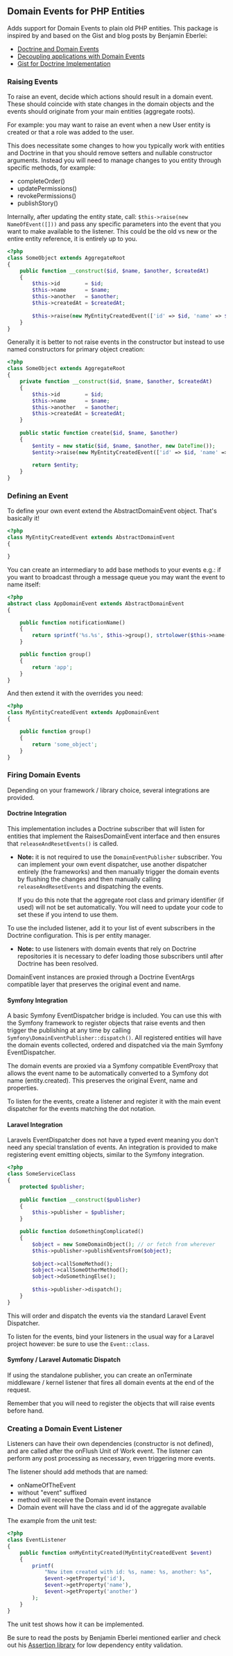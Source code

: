 ## Domain Events for PHP Entities

Adds support for Domain Events to plain old PHP entities. This package is inspired by and based
on the Gist and blog posts by Benjamin Eberlei: 

 * [Doctrine and Domain Events](https://github.com/beberlei/whitewashing.de/blob/master/2013/07/24/doctrine_and_domainevents.rst)
 * [Decoupling applications with Domain Events](http://www.whitewashing.de/2012/08/25/decoupling_applications_with_domain_events.html)
 * [Gist for Doctrine Implementation](https://gist.github.com/beberlei/53cd6580d87b1f5cd9ca)

### Raising Events

To raise an event, decide which actions should result in a domain event. These should
coincide with state changes in the domain objects and the events should originate from
your main entities (aggregate roots).

For example: you may want to raise an event when a new User entity is created or that
a role was added to the user.

This does necessitate some changes to how you typically work with entities and Doctrine
in that you should remove setters and nullable constructor arguments. Instead you will
need to manage changes to you entity through specific methods, for example:

 * completeOrder()
 * updatePermissions()
 * revokePermissions()
 * publishStory()

Internally, after updating the entity state, call: `$this->raise(new NameOfEvent([]))`
and pass any specific parameters into the event that you want to make available to the
listener. This could be the old vs new or the entire entity reference, it is entirely
up to you.

```php
<?php
class SomeObject extends AggregateRoot
{
    public function __construct($id, $name, $another, $createdAt)
    {
        $this->id        = $id;
        $this->name      = $name;
        $this->another   = $another;
        $this->createdAt = $createdAt;
        
        $this->raise(new MyEntityCreatedEvent(['id' => $id, 'name' => $name, 'another' => $another]));
    }
}
```

Generally it is better to not raise events in the constructor but instead to use named
constructors for primary object creation:

```php
<?php
class SomeObject extends AggregateRoot
{
    private function __construct($id, $name, $another, $createdAt)
    {
        $this->id        = $id;
        $this->name      = $name;
        $this->another   = $another;
        $this->createdAt = $createdAt;
    }
    
    public static function create($id, $name, $another)
    {
        $entity = new static($id, $name, $another, new DateTime());
        $entity->raise(new MyEntityCreatedEvent(['id' => $id, 'name' => $name, 'another' => $another]));
        
        return $entity;
    }
}
```

### Defining an Event

To define your own event extend the AbstractDomainEvent object. That's basically it!

```php
<?php
class MyEntityCreatedEvent extends AbstractDomainEvent
{

}
```

You can create an intermediary to add base methods to your events e.g.: if you want
to broadcast through a message queue you may want the event to name itself:

```php
<?php
abstract class AppDomainEvent extends AbstractDomainEvent
{

    public function notificationName()
    {
        return sprintf('%s.%s', $this->group(), strtolower($this->name()));
    }

    public function group()
    {
        return 'app';
    }
}
```

And then extend it with the overrides you need:

```php
<?php
class MyEntityCreatedEvent extends AppDomainEvent
{

    public function group()
    {
        return 'some_object';
    }
}
```

### Firing Domain Events

Depending on your framework / library choice, several integrations are provided.

#### Doctrine Integration

This implementation includes a Doctrine subscriber that will listen for entities that
implement the RaisesDomainEvent interface and then ensures that `releaseAndResetEvents()`
is called.
 
 * __Note:__ it is not required to use the `DomainEventPublisher` subscriber. You can
   implement your own event dispatcher, use another dispatcher entirely (the frameworks)
   and then manually trigger the domain events by flushing the changes and then manually
   calling `releaseAndResetEvents` and dispatching the events.
   
   If you do this note that the aggregate root class and primary identifier (if used)
   will not be set automatically. You will need to update your code to set these if
   you intend to use them.

To use the included listener, add it to your list of event subscribers in the Doctrine
configuration. This is per entity manager.

 * __Note:__ to use listeners with domain events that rely on Doctrine repositories
   it is necessary to defer loading those subscribers until after Doctrine has been
   resolved.

DomainEvent instances are proxied through a Doctrine EventArgs compatible layer that
preserves the original event and name.

#### Symfony Integration

A basic Symfony EventDispatcher bridge is included. You can use this with the Symfony
framework to register objects that raise events and then trigger the publishing at any
time by calling `Symfony\DomainEventPublisher::dispatch()`. All registered entities
will have the domain events collected, ordered and dispatched via the main Symfony
EventDispatcher.

The domain events are proxied via a Symfony compatible EventProxy that allows the
event name to be automatically converted to a Symfony dot name (entity.created). This
preserves the original Event, name and properties.

To listen for the events, create a listener and register it with the main event
dispatcher for the events matching the dot notation.

#### Laravel Integration

Laravels EventDispatcher does not have a typed event meaning you don't need any special
translation of events. An integration is provided to make registering event emitting
objects, similar to the Symfony integration.

```php
<?php
class SomeServiceClass
{
    protected $publisher;
    
    public function __construct($publisher)
    {
        $this->publisher = $publisher;
    }

    public function doSomethingComplicated()
    {
        $object = new SomeDomainObject(); // or fetch from wherever
        $this->publisher->publishEventsFrom($object);
        
        $object->callSomeMethod();
        $object->callSomeOtherMethod();
        $object->doSomethingElse();
        
        $this->publisher->dispatch();
    }
}
```

This will order and dispatch the events via the standard Laravel Event Dispatcher.

To listen for the events, bind your listeners in the usual way for a Laravel project
however: be sure to use the `Event::class`.

#### Symfony / Laravel Automatic Dispatch

If using the standalone publisher, you can create an onTerminate middleware / kernel
listener that fires all domain events at the end of the request.

Remember that you will need to register the objects that will raise events before
hand.

### Creating a Domain Event Listener

Listeners can have their own dependencies (constructor is not defined), and are called
after the onFlush Unit of Work event. The listener can perform any post processing as
necessary, even triggering more events.

The listener should add methods that are named:

 * onNameOfTheEvent
 * without "event" suffixed
 * method will receive the Domain event instance
 * Domain event will have the class and id of the aggregate available

The example from the unit test:

```php
<?php
class EventListener
{    
    public function onMyEntityCreated(MyEntityCreatedEvent $event)
    {
        printf(
            "New item created with id: %s, name: %s, another: %s",
            $event->getProperty('id'),
            $event->getProperty('name'),
            $event->getProperty('another')
        );
    }
}
```

The unit test shows how it can be implemented.

Be sure to read the posts by Benjamin Eberlei mentioned earlier and check out his
[Assertion library](https://github.com/beberlei/assert) for low dependency entity
validation.

